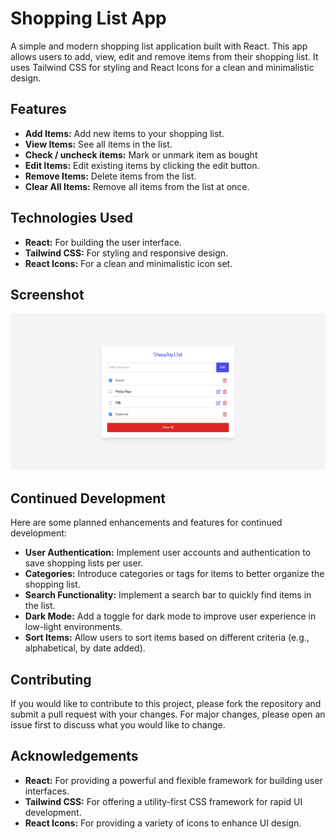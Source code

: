 # Shopping List App

A simple and modern shopping list application built with React. This app allows users to add, view, edit and remove items from their shopping list. It uses Tailwind CSS for styling and React Icons for a clean and minimalistic design.

## Features

- **Add Items:** Add new items to your shopping list.
- **View Items:** See all items in the list.
- **Check / uncheck items:** Mark or unmark item as bought
- **Edit Items:** Edit existing items by clicking the edit button.
- **Remove Items:** Delete items from the list.
- **Clear All Items:** Remove all items from the list at once.

## Technologies Used

- **React:** For building the user interface.
- **Tailwind CSS:** For styling and responsive design.
- **React Icons:** For a clean and minimalistic icon set.

## Screenshot
![Webpage screenshot](/public/assets/screenshots/FireShot%20Capture%20001%20-%20Shopping%20List%20-%20localhost.png)

## Continued Development

Here are some planned enhancements and features for continued development:

- **User Authentication:** Implement user accounts and authentication to save shopping lists per user.
- **Categories:** Introduce categories or tags for items to better organize the shopping list.
- **Search Functionality:** Implement a search bar to quickly find items in the list.
- **Dark Mode:** Add a toggle for dark mode to improve user experience in low-light environments.
- **Sort Items:** Allow users to sort items based on different criteria (e.g., alphabetical, by date added).

## Contributing

If you would like to contribute to this project, please fork the repository and submit a pull request with your changes. For major changes, please open an issue first to discuss what you would like to change.

## Acknowledgements

- **React:** For providing a powerful and flexible framework for building user interfaces.
- **Tailwind CSS:** For offering a utility-first CSS framework for rapid UI development.
- **React Icons:** For providing a variety of icons to enhance UI design.